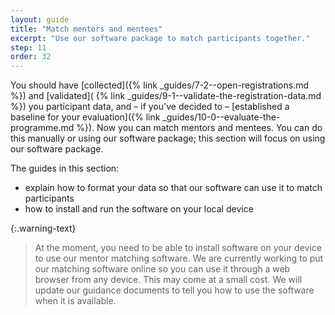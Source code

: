 ```yaml
---
layout: guide
title: "Match mentors and mentees"
excerpt: "Use our software package to match participants together."
step: 11
order: 32
---
```


You should have [collected]({% link _guides/7-2--open-registrations.md %}) and [validated]( {% link _guides/9-1--validate-the-registration-data.md %}) you participant data, and – if you've decided to – [established a baseline for your evaluation]({% link _guides/10-0--evaluate-the-programme.md %}). Now you can match mentors and mentees. You can do this manually or using our software package; this section will focus on using our software package.

The guides in this section:

- explain how to format your data so that our software can use it to match participants
- how to install and run the software on your local device

{:.warning-text}
> At the moment, you need to be able to install software on your device to use our mentor matching software. We are currently working to put our matching software online so you can use it through a web browser from any device. This may come at a small cost. We will update our guidance documents to tell you how to use the software when it is available.